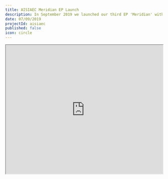 ```yaml
---
title: AISIAEC Meridian EP Launch
description: In September 2019 we launched our third EP 'Meridian' with a free Gig at the village.
date: 07/09/2019
projectId: aisiaec
published: false
icon: circle
---
```


<iframe 
    width="100%" height="415" 
    alt="Fangs live at the village video"
    title="Fangs live at the village video"
    src="https://www.youtube.com/embed/O7PL8ON3Si0">
</iframe> 
